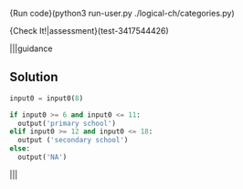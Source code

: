 {Run code}(python3 run-user.py ./logical-ch/categories.py)

{Check It!|assessment}(test-3417544426)

|||guidance
## Solution
```python
input0 = input0(8)

if input0 >= 6 and input0 <= 11:
  output('primary school')
elif input0 >= 12 and input0 <= 18:
  output ('secondary school')
else:
  output('NA')
```
|||
